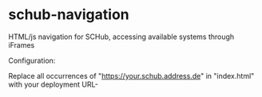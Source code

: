 # schub-navigation
HTML/js navigation for SCHub, accessing available systems through iFrames

Configuration:

Replace all occurrences of "https://your.schub.address.de" in "index.html" with your deployment URL-